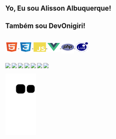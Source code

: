 ## Yo, Eu sou Alisson Albuquerque!
## Também sou DevOnigiri!
<div align="center">
  <a href="https://github.com/alissonalbuquerque">

  <!-- <img height="180em" src="https://github-readme-stats.vercel.app/api?username=alissonalbuquerque&show_icons=true&theme=dark&include_all_commits=true&count_private=true" /> -->

  <!-- <img height="180em" src="https://github-readme-stats.vercel.app/api/top-langs/?username=alissonalbuquerque&layout=compact&langs_count=7&theme=dark" /> -->
</div>
<div style="display: inline_block"><br>
  <img align="center" alt="Alisson-html5" height="30" width="40" src="https://raw.githubusercontent.com/devicons/devicon/master/icons/html5/html5-original.svg">
  <img align="center" alt="Alisson-css3" height="30" width="40" src="https://raw.githubusercontent.com/devicons/devicon/master/icons/css3/css3-original.svg">
  <img align="center" alt="Alisson-js" height="30" width="40" src="https://raw.githubusercontent.com/devicons/devicon/master/icons/javascript/javascript-plain.svg">
  <img align="center" alt="Alisson-vuejs" height="30" width="40" src="https://raw.githubusercontent.com/devicons/devicon/master/icons/vuejs/vuejs-original.svg">
  <img align="center" alt="Alisson-php" height="40" width="40" src="https://raw.githubusercontent.com/devicons/devicon/master/icons/php/php-original.svg">
  <img align="center" alt="Alisson-lua" height="30" width="40" src="https://raw.githubusercontent.com/devicons/devicon/master/icons/lua/lua-plain.svg">
</div>
  
  ##
  
<div> 
  <a href="" target="_blank"><img src="https://img.shields.io/badge/YouTube-FF0000?style=for-the-badge&logo=youtube&logoColor=white" target="_blank"></a>
  <a href="" target="_blank"><img src="https://img.shields.io/badge/-Instagram-%23E4405F?style=for-the-badge&logo=instagram&logoColor=white" target="_blank"></a>
 	<a href="" target="_blank"><img src="https://img.shields.io/badge/Twitch-9146FF?style=for-the-badge&logo=twitch&logoColor=white" target="_blank"></a>
  <a href="" target="_blank"><img src="https://img.shields.io/badge/Discord-7289DA?style=for-the-badge&logo=discord&logoColor=white" target="_blank"></a> 
  <a href="mailto:"><img src="https://img.shields.io/badge/Gmail-D14836?style=for-the-badge&logo=gmail&logoColor=white" target="_blank"></a>
  <a href="" target="_blank"><img src="https://img.shields.io/badge/LinkedIn-0077B5?style=for-the-badge&logo=linkedin&logoColor=white" target="_blank"></a>
  <a href="" target="_blank"><img src="https://img.shields.io/badge/Medium-12100E?style=for-the-badge&logo=medium&logoColor=white" target="_blank"></a>
 
  ![Snake animation](https://github.com/alissonalbuquerque/alissonalbuquerque/blob/output/github-contribution-grid-snake.svg)
</div>

